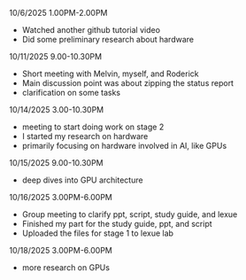 10/6/2025 1.00PM-2.00PM
- Watched another github tutorial video
- Did some preliminary research about hardware
  
10/11/2025 9.00-10.30PM
- Short meeting with Melvin, myself, and Roderick
- Main discussion point was about zipping the status report
- clarification on some tasks

10/14/2025 3.00-10.30PM
- meeting to start doing work on stage 2
- I started my research on hardware
- primarily focusing on hardware involved in AI, like GPUs

10/15/2025 9.00-10.30PM
- deep dives into GPU architecture

10/16/2025 3.00PM-6.00PM
- Group meeting to clarify ppt, script, study guide, and lexue
- Finished my part for the study guide, ppt, and script
- Uploaded the files for stage 1 to lexue lab

10/18/2025 3.00PM-6.00PM
- more research on GPUs 
